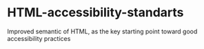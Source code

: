 # HTML-accessibility-standarts
Improved semantic of HTML, as the key starting point toward good accessibility practices

